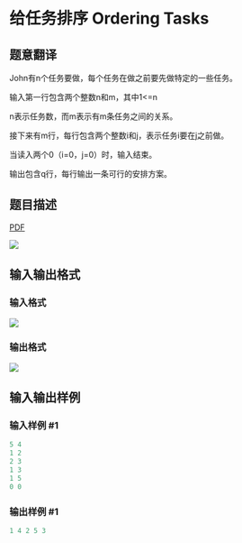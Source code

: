 # 给任务排序 Ordering Tasks

## 题意翻译

John有n个任务要做，每个任务在做之前要先做特定的一些任务。

输入第一行包含两个整数n和m，其中1<=n

n表示任务数，而m表示有m条任务之间的关系。

接下来有m行，每行包含两个整数i和j，表示任务i要在j之前做。

当读入两个0（i=0，j=0）时，输入结束。

输出包含q行，每行输出一条可行的安排方案。

## 题目描述

[problemUrl]: https://uva.onlinejudge.org/index.php?option=com_onlinejudge&Itemid=8&category=15&page=show_problem&problem=1246

[PDF](https://uva.onlinejudge.org/external/103/p10305.pdf)

![](https://cdn.luogu.com.cn/upload/vjudge_pic/UVA10305/62db82e05a53c8fcb4628f932e511aa228649ae7.png)

## 输入输出格式

### 输入格式

![](https://cdn.luogu.com.cn/upload/vjudge_pic/UVA10305/f94e7802ecac0d2a2ffcf48a4e2568b6608cf4c2.png)

### 输出格式

![](https://cdn.luogu.com.cn/upload/vjudge_pic/UVA10305/f488d842d5a4387004559040947dd79465dbd850.png)

## 输入输出样例

### 输入样例 #1

```cpp
5 4
1 2
2 3
1 3
1 5
0 0
```


### 输出样例 #1

```cpp
1 4 2 5 3
```



